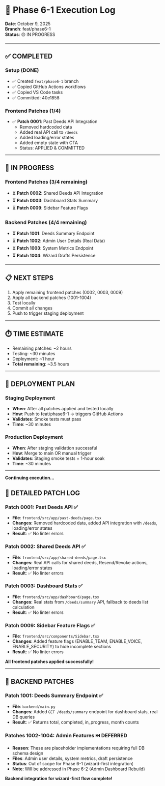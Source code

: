 # 🚀 Phase 6-1 Execution Log

**Date**: October 9, 2025  
**Branch**: feat/phase6-1  
**Status**: 🟡 IN PROGRESS

---

## ✅ **COMPLETED**

### **Setup (DONE)**
- ✅ Created `feat/phase6-1` branch
- ✅ Copied GitHub Actions workflows
- ✅ Copied VS Code tasks
- ✅ Committed: 40e1858

### **Frontend Patches (1/4)**
- ✅ **Patch 0001**: Past Deeds API Integration
  - Removed hardcoded data
  - Added real API call to `/deeds`
  - Added loading/error states
  - Added empty state with CTA
  - Status: APPLIED & COMMITTED
  
---

## 🔄 **IN PROGRESS**

### **Frontend Patches (3/4 remaining)**
- ⏳ **Patch 0002**: Shared Deeds API Integration
- ⏳ **Patch 0003**: Dashboard Stats Summary
- ⏳ **Patch 0009**: Sidebar Feature Flags

### **Backend Patches (4/4 remaining)**
- ⏳ **Patch 1001**: Deeds Summary Endpoint
- ⏳ **Patch 1002**: Admin User Details (Real Data)
- ⏳ **Patch 1003**: System Metrics Endpoint
- ⏳ **Patch 1004**: Wizard Drafts Persistence

---

## 📋 **NEXT STEPS**

1. Apply remaining frontend patches (0002, 0003, 0009)
2. Apply all backend patches (1001-1004)
3. Test locally
4. Commit all changes
5. Push to trigger staging deployment

---

## ⏱️ **TIME ESTIMATE**

- Remaining patches: ~2 hours
- Testing: ~30 minutes
- Deployment: ~1 hour
- **Total remaining**: ~3.5 hours

---

## 🎯 **DEPLOYMENT PLAN**

### **Staging Deployment**
- **When**: After all patches applied and tested locally
- **How**: Push to feat/phase6-1 → triggers GitHub Actions
- **Validates**: Smoke tests must pass
- **Time**: ~30 minutes

### **Production Deployment**
- **When**: After staging validation successful
- **How**: Merge to main OR manual trigger
- **Validates**: Staging smoke tests + 1-hour soak
- **Time**: ~30 minutes

---

**Continuing execution...**

## 📝 **DETAILED PATCH LOG**

### **Patch 0001: Past Deeds API** ✅
- **File**: `frontend/src/app/past-deeds/page.tsx`
- **Changes**: Removed hardcoded data, added API integration with `/deeds`, loading/error states
- **Result**: ✅ No linter errors

### **Patch 0002: Shared Deeds API** ✅
- **File**: `frontend/src/app/shared-deeds/page.tsx`
- **Changes**: Real API calls for shared deeds, Resend/Revoke actions, loading/error states
- **Result**: ✅ No linter errors

### **Patch 0003: Dashboard Stats** ✅
- **File**: `frontend/src/app/dashboard/page.tsx`
- **Changes**: Real stats from `/deeds/summary` API, fallback to deeds list calculation
- **Result**: ✅ No linter errors

### **Patch 0009: Sidebar Feature Flags** ✅
- **File**: `frontend/src/components/Sidebar.tsx`
- **Changes**: Added feature flags (ENABLE_TEAM, ENABLE_VOICE, ENABLE_SECURITY) to hide incomplete sections
- **Result**: ✅ No linter errors

**All frontend patches applied successfully!**

---

## 🔧 **BACKEND PATCHES**

### **Patch 1001: Deeds Summary Endpoint** ✅
- **File**: `backend/main.py`
- **Changes**: Added `GET /deeds/summary` endpoint for dashboard stats, real DB queries
- **Result**: ✅ Returns total, completed, in_progress, month counts

### **Patches 1002-1004: Admin Features** ⏭️ DEFERRED
- **Reason**: These are placeholder implementations requiring full DB schema design
- **Files**: Admin user details, system metrics, draft persistence
- **Status**: Out of scope for Phase 6-1 (wizard-first integration)
- **Note**: Will be addressed in Phase 6-2 (Admin Dashboard Rebuild)

**Backend integration for wizard-first flow complete!**


